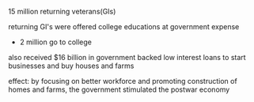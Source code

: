 15 million returning veterans(GIs)

returning GI's were offered college educations at government expense
- 2 million go to college

also received $16 billion in government backed low interest loans to start businesses and buy houses and farms

effect: by focusing on better workforce and promoting construction of homes and farms, the government stimulated the postwar economy